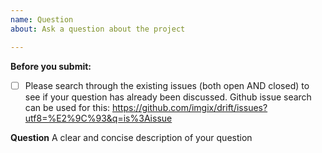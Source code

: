 ```yaml
---
name: Question
about: Ask a question about the project

---
```


**Before you submit:**

- [ ] Please search through the existing issues (both open AND closed) to see if your question has already been discussed. Github issue search can be used for this: https://github.com/imgix/drift/issues?utf8=%E2%9C%93&q=is%3Aissue

**Question**
A clear and concise description of your question
